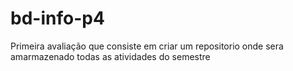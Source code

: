 # bd-info-p4

Primeira avaliação que consiste em criar um repositorio onde sera amarmazenado todas as atividades do semestre 

